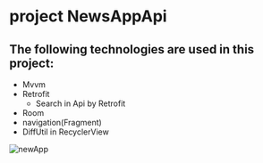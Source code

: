 #  project NewsAppApi
## The following technologies are used in this project:
+ Mvvm
+ Retrofit
   + Search in Api by Retrofit
+ Room 
+ navigation(Fragment)
+ DiffUtil in RecyclerView

![newApp](https://user-images.githubusercontent.com/74426462/198578060-c4cc98be-7de1-4dd0-8d7e-b3ee131475e1.png)
